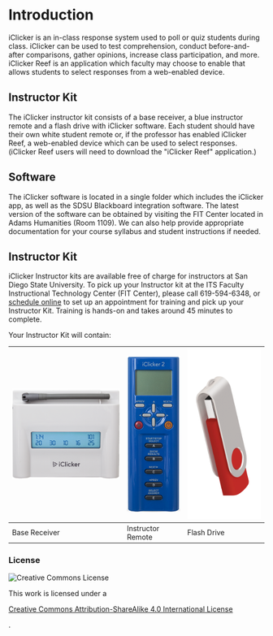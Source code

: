 # Introduction

iClicker is an in-class response system used to poll or quiz students during class. iClicker can be used to test comprehension, conduct before-and-after comparisons, gather opinions, increase class participation, and more. iClicker Reef is an application which faculty may choose to enable that allows students to select responses from a web-enabled device.

## Instructor Kit

The iClicker instructor kit consists of a base receiver, a blue instructor remote and a flash drive with iClicker software. Each student should have their own white student remote or, if the professor has enabled iClicker Reef, a web-enabled device which can be used to select responses. \(iClicker Reef users will need to download the "iClicker Reef" application.\)

## Software

The iClicker software is located in a single folder which includes the iClicker app, as well as the SDSU Blackboard integration software. The latest version of the software can be obtained by visiting the FIT Center located in Adams Humanities \(Room 1109\). We can also help provide appropriate documentation for your course syllabus and student instructions if needed.

## Instructor Kit

iClicker Instructor kits are available free of charge for instructors at San Diego State University. To pick up your Instructor kit at the ITS Faculty Instructional Technology Center \(FIT Center\), please call 619-594-6348, or [schedule online](https://fitcenter.acuityscheduling.com/schedule.php?appointmentType=1226211) to set up an appointment for training and pick up your Instructor Kit. Training is hands-on and takes around 45 minutes to complete.

Your Instructor Kit will contain:

| ![Clicker Base](.gitbook/assets/iclicker-base.png) | ![Instructor Remote](.gitbook/assets/instructor-remote.png) | ![Flash Drive](.gitbook/assets/flash-drive.png) |
| --- | --- | --- |
| Base Receiver | Instructor Remote | Flash Drive |

### License

![Creative Commons License](https://i.creativecommons.org/l/by-sa/4.0/88x31.png)

This work is licensed under a 

[Creative Commons Attribution-ShareAlike 4.0 International License](http://creativecommons.org/licenses/by-sa/4.0/)

.

